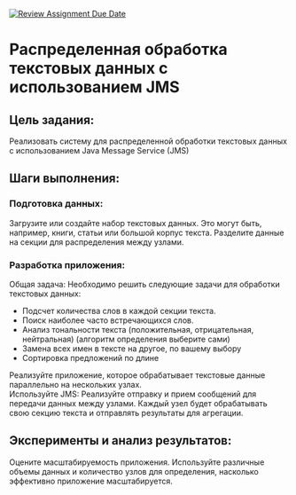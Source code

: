 [![Review Assignment Due Date](https://classroom.github.com/assets/deadline-readme-button-22041afd0340ce965d47ae6ef1cefeee28c7c493a6346c4f15d667ab976d596c.svg)](https://classroom.github.com/a/rV7Ad4ka)
# Распределенная обработка текстовых данных с использованием JMS

## Цель задания:
Реализовать систему для распределенной обработки текстовых данных с использованием Java Message Service (JMS)

## Шаги выполнения:

### Подготовка данных:
Загрузите или создайте набор текстовых данных. Это могут быть, например, книги, статьи или большой корпус текста. Разделите данные на секции для распределения между узлами.

### Разработка приложения:
Общая задача: Необходимо решить следующие задачи для обработки текстовых данных:
 * Подсчет количества слов в каждой секции текста.
 * Поиск наиболее часто встречающихся слов.
 * Анализ тональности текста (положительная, отрицательная, нейтральная) (алгоритм определения выберите сами)
 * Замена всех имен в тексте на другое, по вашему выбору
 * Сортировка предложений по длине

Реализуйте приложение, которое обрабатывает текстовые данные параллельно на нескольких узлах.\
Используйте JMS: Реализуйте отправку и прием сообщений для передачи данных между узлами. Каждый узел будет обрабатывать свою секцию текста и отправлять результаты для агрегации.

## Эксперименты и анализ результатов:
Оцените масштабируемость приложения. Используйте различные объемы данных и количество узлов для определения, насколько эффективно приложение масштабируется.
